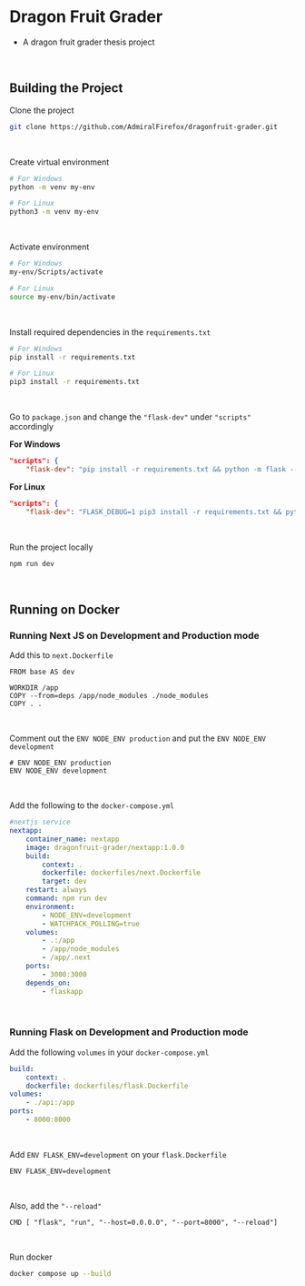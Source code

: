 # Dragon Fruit Grader

- A dragon fruit grader thesis project

<br />

## Building the Project

Clone the project
```bash
git clone https://github.com/AdmiralFirefox/dragonfruit-grader.git
```

<br />

Create virtual environment
```bash
# For Windows
python -m venv my-env

# For Linux
python3 -m venv my-env
```

<br />

Activate environment
```bash
# For Windows
my-env/Scripts/activate

# For Linux
source my-env/bin/activate
```

<br />

Install required dependencies in the `requirements.txt`
```bash
# For Windows
pip install -r requirements.txt

# For Linux
pip3 install -r requirements.txt
```

<br />

Go to `package.json` and change the `"flask-dev"` under `"scripts"` accordingly

**For Windows**
```JSON
"scripts": {
    "flask-dev": "pip install -r requirements.txt && python -m flask --app api/index run -p 8000 --reload",
```

**For Linux**
```JSON
"scripts": {
    "flask-dev": "FLASK_DEBUG=1 pip3 install -r requirements.txt && python3 -m flask --app api/index run -p 8000 --reload",
```

<br />

Run the project locally
```bash
npm run dev
```

<br />

## Running on Docker


### Running Next JS on Development and Production mode

Add this to `next.Dockerfile`
```Docker
FROM base AS dev

WORKDIR /app
COPY --from=deps /app/node_modules ./node_modules
COPY . .
```

<br />

Comment out the `ENV NODE_ENV production` and put the `ENV NODE_ENV development`
```Docker
# ENV NODE_ENV production
ENV NODE_ENV development
```

<br />

Add the following to the `docker-compose.yml`

```yaml
#nextjs service
nextapp:
    container_name: nextapp
    image: dragonfruit-grader/nextapp:1.0.0
    build:
        context: .
        dockerfile: dockerfiles/next.Dockerfile
        target: dev
    restart: always
    command: npm run dev
    environment:
        - NODE_ENV=development
        - WATCHPACK_POLLING=true
    volumes:
        - .:/app
        - /app/node_modules
        - /app/.next
    ports:
        - 3000:3000
    depends_on:
        - flaskapp
```

<br />

### Running Flask on Development and Production mode

Add the following `volumes` in your `docker-compose.yml`

```yaml
build:
    context: .
    dockerfile: dockerfiles/flask.Dockerfile
volumes:
    - ./api:/app
ports:
    - 8000:8000
```

<br />

Add `ENV FLASK_ENV=development` on your `flask.Dockerfile`

```Docker
ENV FLASK_ENV=development 
```

<br />

Also, add the `"--reload"`

```Docker
CMD [ "flask", "run", "--host=0.0.0.0", "--port=8000", "--reload"]
```

<br />

Run docker
```bash
docker compose up --build
```


